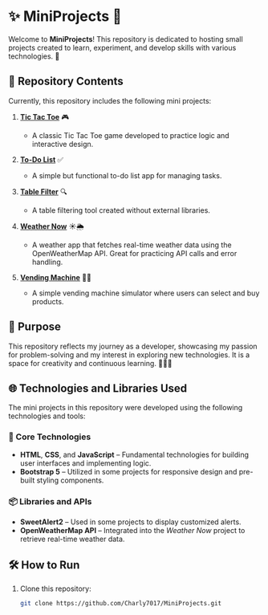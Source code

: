 # ✨ MiniProjects 🚀

Welcome to **MiniProjects**! This repository is dedicated to hosting small projects created to learn, experiment, and develop skills with various technologies. 🌟

## 📂 Repository Contents

Currently, this repository includes the following mini projects:

1. **[Tic Tac Toe](https://github.com/Charly7017/MiniProjects/tree/main/TicTacToe)** 🎮  
   - A classic Tic Tac Toe game developed to practice logic and interactive design.

2. **[To-Do List](https://github.com/Charly7017/MiniProjects/tree/main/TodoList)** ✅  
   - A simple but functional to-do list app for managing tasks.

3. **[Table Filter](https://github.com/Charly7017/MiniProjects/tree/main/Filter%20in%20table)** 🔍  
   - A table filtering tool created without external libraries.

4. **[Weather Now](https://github.com/Charly7017/MiniProjects/tree/main/WeatherNow)** ☀️🌦️  
   - A weather app that fetches real-time weather data using the OpenWeatherMap API. Great for practicing API calls and error handling.

5. **[Vending Machine](https://github.com/Charly7017/MiniProjects/tree/main/Vending%20Machine)** 🥤🍫  
   - A simple vending machine simulator where users can select and buy products.  

## 📜 Purpose

This repository reflects my journey as a developer, showcasing my passion for problem-solving and my interest in exploring new technologies. It is a space for creativity and continuous learning. 🧑‍💻✨

## 🌐 Technologies and Libraries Used

The mini projects in this repository were developed using the following technologies and tools:

### 🧱 Core Technologies
- **HTML**, **CSS**, and **JavaScript** – Fundamental technologies for building user interfaces and implementing logic.
- **Bootstrap 5** – Utilized in some projects for responsive design and pre-built styling components.

### 📦 Libraries and APIs
- **SweetAlert2** – Used in some projects to display customized alerts.
- **OpenWeatherMap API** – Integrated into the *Weather Now* project to retrieve real-time weather data.


## 🛠️ How to Run

1. Clone this repository:
   ```bash
   git clone https://github.com/Charly7017/MiniProjects.git
